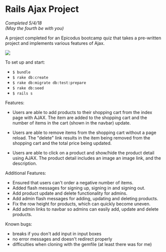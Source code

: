 # Rails Ajax Project

<i>Completed 5/4/18<br>(May the fourth be with you)</i>

A project completed for an Epicodus bootcamp quiz that takes a pre-written project and implements various features of Ajax.

<img src="../asssets/images/previewproject.png">

To set up and start:

* `$ bundle`
* `$ rake db:create`
* `$ rake db:migrate db:test:prepare`
* `$ rake db:seed`
* `$ rails s`

Features:

* Users are able to add products to their shopping cart from the index page with AJAX. The item are added to the shopping cart and the number of items in the cart (shown in the navbar) update.

* Users are able to remove items from the shopping cart without a page reload. The "delete" link results in the item being removed from the shopping cart and the total price being updated.

* Users are able to click on a product and show/hide the product detail using AJAX. The product detail includes an image an image link, and the description.

Additional Features:

* Ensured that users can't order a negative number of items.
* Added flash messages for signing up, signing in and signing out.
* Add product update and delete functionality for admins.
* Add admin flash messages for adding, updating and deleting products.
* Fix the row height for products, which can quickly become uneven.
* Add admin links to navbar so admins can easily add, update and delete products.

Known bugs:
* breaks if you don't add input in input boxes
* no error messages and doesn't redirect properly
* difficulties when cloning with the gemfile (at least there was for me)
